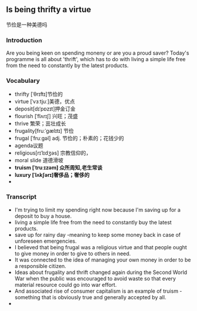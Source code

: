 ## Is being thrifty a virtue

节俭是一种美德吗

### Introduction

Are you being keen on spending moneny or are you a proud saver? Today's programme is all about 'thrift', which has to do with living a simple life free from the need to constantly by the latest products.

### Vocabulary

- thrifty [ˈθrɪftɪ]节俭的
- virtue [ˈvɜːtjuː]美德，优点
- deposit[dɪˈpɒzɪt]押金订金
- flourish [ˈflʌrɪʃ] 兴旺；茂盛
- thrive 繁荣；茁壮成长
- frugality[fruːˈɡælɪtɪ] 节俭
- frugal [ˈfruːɡəl] adj. 节俭的；朴素的；花钱少的
- agenda议题
- religious[rɪˈlɪdʒəs] 宗教信仰的，
- moral slide 道德滑坡
- **truism [ˈtruːɪzəm] 众所周知,老生常谈**
- **luxury [ˈlʌkʃərɪ]奢侈品；奢侈的**
- 

### Transcript

- I'm trying to limit my spending right now because I'm saving up for a deposit to buy a house.
- living a simple life free from the need to constantly buy the latest products.
- save up for rainy day -meaning to keep some money back in case of unforeseen emergencies.
- I believed that being frugal was a religious virtue and that people ought to give money in order to give to others in need.
- It was connected to the idea of managing your own money in order to be a responsible citizen.
- Ideas about frugality and thrift changed again during the Second World War when the public was encouraged to avoid waste so that every material resource could go into war effort.
- And associated rise of consumer capitalism is an example of truism - something that is obviously true and generally accepted by all.
- 